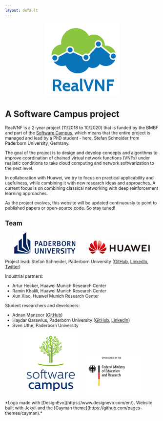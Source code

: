```yaml
---
layout: default
---
```


<p align="center"><img src="assets/realvnf_logo.png"/></p>

# A Software Campus project

RealVNF is a 2-year project (11/2018 to 10/2020) that is funded by the BMBF and part of the [Software Campus](https://www.softwarecampus.de/en/), which means that the entire project is managed and lead by a PhD student - here, Stefan Schneider from Paderborn University, Germany.

The goal of the project is to design and develop concepts and algorithms to improve coordination of chained virtual network functions (VNFs) under realistic conditions to take cloud computing and network softwarization to the next level.

In collaboration with Huawei, we try to focus on practical applicability and usefulness, while combining it with new research ideas and approaches. A current focus is on combining classical networking with deep reinforcement learning approaches.

As the project evolves, this website will be updated continuously to point to published papers or open-source code. So stay tuned!

## Team

<p align="center">
	<img src="assets/upb.png" width="200" hspace="20"/>
	<img src="assets/huawei_horizontal.png" width="200" hspace="20"/>
</p>

Project lead: Stefan Schneider, Paderborn University ([GitHub](https://github.com/stefanbschneider/), [LinkedIn](https://www.linkedin.com/in/stefanbschneider/), [Twitter](https://twitter.com/stefan_schn))

Industrial partners:

* Artur Hecker, Huawei Munich Research Center
* Ramin Khalili, Huawei Munich Research Center
* Xun Xiao, Huawei Munich Research Center

Student researchers and developers:

* Adnan Manzoor ([GitHub](https://github.com/adnan904))
* Haydar Qarawlus, Paderborn University ([GitHub](https://github.com/qarawlus/), [LinkedIn](https://www.linkedin.com/in/qarawlus))
* Sven Uthe, Paderborn University

<p align="center">
	<img src="assets/software_campus.png" width="200"/>
	<img src="assets/BMBF_sponsored_by.jpg" width="200"/>
</p>
*Logo made with [DesignEvo](https://www.designevo.com/en/). Website built with Jekyll and the [Cayman theme](https://github.com/pages-themes/cayman).*

